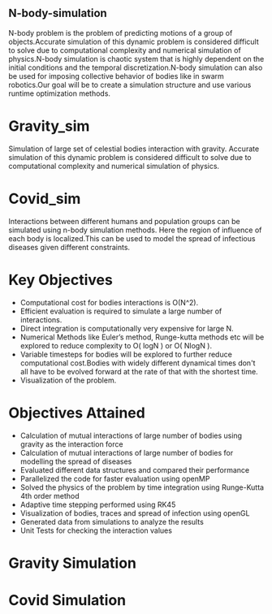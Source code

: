 ## N-body-simulation
N-body problem is the problem of predicting motions of a group of objects.Accurate simulation of this dynamic problem is considered difficult to solve due to computational complexity and numerical simulation of physics.N-body simulation is chaotic system that is highly dependent on the initial conditions and the temporal discretization.N-body simulation can also be used for imposing collective behavior of bodies like in swarm robotics.Our goal will be to create a simulation structure and use various runtime optimization methods.

# Gravity_sim
Simulation of large set of celestial bodies interaction with gravity. Accurate simulation of this dynamic problem is considered difficult to solve due to
computational complexity and numerical simulation of physics.

# Covid_sim
Interactions between different humans and population groups can be simulated using n-body simulation methods. Here the region of influence of each body is localized.This can be used to model the spread of infectious diseases given different constraints.

# Key Objectives
* Computational cost for bodies interactions is O(N^2).
* Efficient evaluation is required to simulate a large number of interactions.
* Direct integration is computationally very expensive for large N.
* Numerical Methods like Euler’s method, Runge-kutta methods etc will be explored to reduce complexity to O( logN ) or O( NlogN ).
* Variable timesteps for bodies will be explored to further reduce computational cost.Bodies with widely different dynamical times don't all have to be evolved forward at the rate of that with the shortest time.
* Visualization of the problem.

# Objectives Attained
* Calculation of mutual interactions of large number of bodies using gravity as the interaction force
* Calculation of mutual interactions of large number of bodies for modelling the spread of diseases
* Evaluated different data structures and compared their performance
* Parallelized the code for faster evaluation using openMP
* Solved the physics of the problem by time integration using Runge-Kutta 4th order method
* Adaptive time stepping performed using RK45
* Visualization of bodies, traces and spread of infection using openGL
* Generated data from simulations to analyze the results
* Unit Tests for checking the interaction values

# Gravity Simulation

# Covid Simulation

